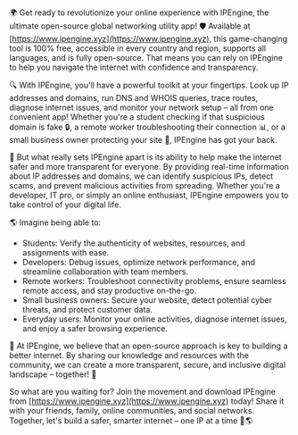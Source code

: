 🌍 Get ready to revolutionize your online experience with IPEngine, the ultimate open-source global networking utility app! 🛡️ Available at [https://www.ipengine.xyz](https://www.ipengine.xyz), this game-changing tool is 100% free, accessible in every country and region, supports all languages, and is fully open-source. That means you can rely on IPEngine to help you navigate the internet with confidence and transparency.

🔍 With IPEngine, you'll have a powerful toolkit at your fingertips. Look up IP addresses and domains, run DNS and WHOIS queries, trace routes, diagnose internet issues, and monitor your network setup – all from one convenient app! Whether you're a student checking if that suspicious domain is fake 🔒, a remote worker troubleshooting their connection 📊, or a small business owner protecting your site 💼, IPEngine has got your back.

🚀 But what really sets IPEngine apart is its ability to help make the internet safer and more transparent for everyone. By providing real-time information about IP addresses and domains, we can identify suspicious IPs, detect scams, and prevent malicious activities from spreading. Whether you're a developer, IT pro, or simply an online enthusiast, IPEngine empowers you to take control of your digital life.

🌎 Imagine being able to:

* Students: Verify the authenticity of websites, resources, and assignments with ease.
* Developers: Debug issues, optimize network performance, and streamline collaboration with team members.
* Remote workers: Troubleshoot connectivity problems, ensure seamless remote access, and stay productive on-the-go.
* Small business owners: Secure your website, detect potential cyber threats, and protect customer data.
* Everyday users: Monitor your online activities, diagnose internet issues, and enjoy a safer browsing experience.

📡 At IPEngine, we believe that an open-source approach is key to building a better internet. By sharing our knowledge and resources with the community, we can create a more transparent, secure, and inclusive digital landscape – together! 🌈

So what are you waiting for? Join the movement and download IPEngine from [https://www.ipengine.xyz](https://www.ipengine.xyz) today! Share it with your friends, family, online communities, and social networks. Together, let's build a safer, smarter internet – one IP at a time 🚀🌎